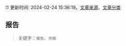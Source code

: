 :alarm_clock: 更新时间: 2024-02-24 15:36:19。[文章来源](/README.md)、[文章分类](/TAGS.md)

## 报告


> 关键字：`报告`、`月报`



